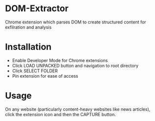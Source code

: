 # DOM-Extractor

Chrome extension which parses DOM to create structured content for exfilration and analysis

# Installation

- Enable Developer Mode for Chrome extensions
- Click LOAD UNPACKED button and navigation to root directory
- Click SELECT FOLDER
- Pin extension for ease of access

# Usage

On any website (particularly content-heavy websites like news articles), click the extension icon and then the CAPTURE button.
